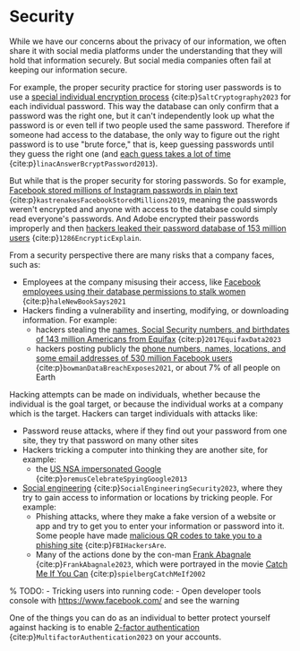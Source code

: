 # Security

While we have our concerns about the privacy of our information, we often share it with social media platforms under the understanding that they will hold that information securely. But social media companies often fail at keeping our information secure.

For example, the proper security practice for storing user passwords is to use a [special individual encryption process](https://en.wikipedia.org/wiki/Salt_(cryptography)) {cite:p}`SaltCryptography2023` for each individual password. This way the database can only confirm that a password was the right one, but it can't independently look up what the password is or even tell if two people used the same password. Therefore if someone had access to the database, the only way to figure out the right password is to use "brute force," that is, keep guessing passwords until they guess the right one (and [each guess takes a lot of time](https://stackoverflow.com/a/15763243) {cite:p}`linacAnswerBcryptPassword2013`).

But while that is the proper security for storing passwords. So for example, [Facebook stored millions of Instagram passwords in plain text](https://www.theverge.com/2019/4/18/18485599/facebook-instagram-passwords-plain-text-millions-users) {cite:p}`kastrenakesFacebookStoredMillions2019`, meaning the passwords weren't encrypted and anyone with access to the database could simply read everyone's passwords. And Adobe encrypted their passwords improperly and then [hackers leaked their password database of 153 million users](https://www.explainxkcd.com/wiki/index.php/1286:_Encryptic) {cite:p}`1286EncrypticExplain`.

From a security perspective there are many risks that a company faces, such as:
- Employees at the company misusing their access, like [Facebook employees using their database permissions to stalk women](https://www.themarysue.com/facebook-employees-abused-access-target-women/) {cite:p}`haleNewBookSays2021`
- Hackers finding a vulnerability and inserting, modifying, or downloading information. For example:
  - hackers stealing the [names, Social Security numbers, and birthdates of 143 million Americans from Equifax](https://en.wikipedia.org/wiki/2017_Equifax_data_breach) {cite:p}`2017EquifaxData2023`
  - hackers posting publicly the [phone numbers, names, locations, and some email addresses of 530 million Facebook users](https://www.npr.org/2021/04/09/986005820/after-data-breach-exposes-530-million-facebook-says-it-will-not-notify-users) {cite:p}`bowmanDataBreachExposes2021`, or about 7% of all people on Earth

Hacking attempts can be made on individuals, whether because the individual is the goal target, or because the individual works at a company which is the target. Hackers can target individuals with attacks like:
- Password reuse attacks, where if they find out your password from one site, they try that password on many other sites
- Hackers tricking a computer into thinking they are another site, for example:
  - the [US NSA impersonated Google](https://slate.com/technology/2013/10/nsa-smiley-face-muscular-spying-on-google-yahoo-speaks-volumes-about-agency-s-attitude.html) {cite:p}`oremusCelebrateSpyingGoogle2013`
- [Social engineering](https://en.wikipedia.org/wiki/Social_engineering_(security)) {cite:p}`SocialEngineeringSecurity2023`, where they try to gain access to information or locations by tricking people. For example:
  - Phishing attacks, where they make a fake version of a website or app and try to get you to enter your information or password into it. Some people have made [malicious QR codes to take you to a phishing site](https://www.pcmag.com/news/fbi-hackers-are-compromising-legit-qr-codes-to-send-you-to-phishing-sites) {cite:p}`FBIHackersAre`.
  - Many of the actions done by the con-man [Frank Abagnale](https://en.wikipedia.org/wiki/Frank_Abagnale) {cite:p}`FrankAbagnale2023`, which were portrayed in the movie [Catch Me If You Can](https://www.imdb.com/title/tt0264464/) {cite:p}`spielbergCatchMeIf2002`

% TODO: - Tricking users into running code: - Open developer tools console with https://www.facebook.com/ and see the warning

One of the things you can do as an individual to better protect yourself against hacking is to enable [2-factor authentication](https://en.wikipedia.org/wiki/Multi-factor_authentication) {cite:p}`MultifactorAuthentication2023` on your accounts.
